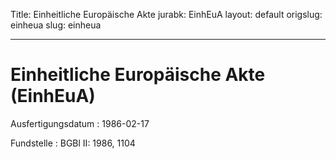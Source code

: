 Title: Einheitliche Europäische Akte
jurabk: EinhEuA
layout: default
origslug: einheua
slug: einheua

---

# Einheitliche Europäische Akte (EinhEuA)

Ausfertigungsdatum
:   1986-02-17

Fundstelle
:   BGBl II: 1986, 1104

